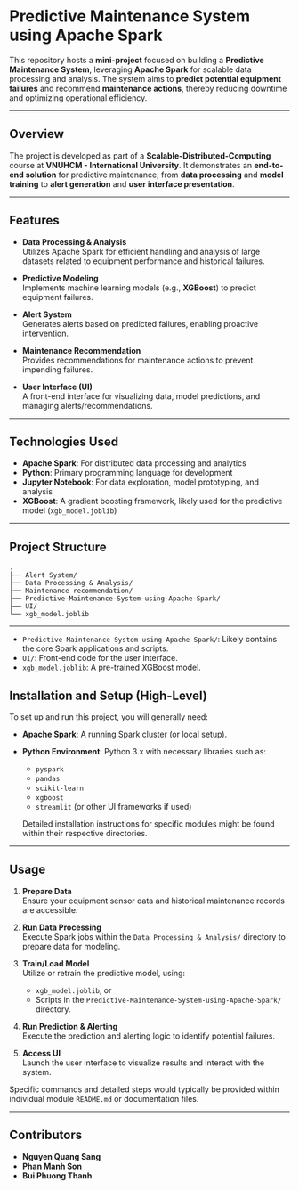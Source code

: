 # Predictive Maintenance System using Apache Spark

This repository hosts a **mini-project** focused on building a **Predictive Maintenance System**, leveraging **Apache Spark** for scalable data processing and analysis. The system aims to **predict potential equipment failures** and recommend **maintenance actions**, thereby reducing downtime and optimizing operational efficiency.

---

## Overview

The project is developed as part of a **Scalable-Distributed-Computing** course at **VNUHCM - International University**. It demonstrates an **end-to-end solution** for predictive maintenance, from **data processing** and **model training** to **alert generation** and **user interface presentation**.

---

## Features

- **Data Processing & Analysis**  
  Utilizes Apache Spark for efficient handling and analysis of large datasets related to equipment performance and historical failures.

- **Predictive Modeling**  
  Implements machine learning models (e.g., **XGBoost**) to predict equipment failures.

- **Alert System**  
  Generates alerts based on predicted failures, enabling proactive intervention.

- **Maintenance Recommendation**  
  Provides recommendations for maintenance actions to prevent impending failures.

- **User Interface (UI)**  
  A front-end interface for visualizing data, model predictions, and managing alerts/recommendations.

---

## Technologies Used

- **Apache Spark**: For distributed data processing and analytics  
- **Python**: Primary programming language for development  
- **Jupyter Notebook**: For data exploration, model prototyping, and analysis  
- **XGBoost**: A gradient boosting framework, likely used for the predictive model (`xgb_model.joblib`)

---

## Project Structure

```text
.
├── Alert System/
├── Data Processing & Analysis/
├── Maintenance recommendation/
├── Predictive-Maintenance-System-using-Apache-Spark/
├── UI/
└── xgb_model.joblib
```
---


- `Predictive-Maintenance-System-using-Apache-Spark/`: Likely contains the core Spark applications and scripts.
- `UI/`: Front-end code for the user interface.
- `xgb_model.joblib`: A pre-trained XGBoost model.



## Installation and Setup (High-Level)

To set up and run this project, you will generally need:

- **Apache Spark**: A running Spark cluster (or local setup).
- **Python Environment**: Python 3.x with necessary libraries such as:
  - `pyspark`
  - `pandas`
  - `scikit-learn`
  - `xgboost`
  - `streamlit` (or other UI frameworks if used)

  Detailed installation instructions for specific modules might be found within their respective directories.

---

## Usage

1. **Prepare Data**  
   Ensure your equipment sensor data and historical maintenance records are accessible.

2. **Run Data Processing**  
   Execute Spark jobs within the `Data Processing & Analysis/` directory to prepare data for modeling.

3. **Train/Load Model**  
   Utilize or retrain the predictive model, using:
   - `xgb_model.joblib`, or  
   - Scripts in the `Predictive-Maintenance-System-using-Apache-Spark/` directory.

4. **Run Prediction & Alerting**  
   Execute the prediction and alerting logic to identify potential failures.

5. **Access UI**  
   Launch the user interface to visualize results and interact with the system.

Specific commands and detailed steps would typically be provided within individual module `README.md` or documentation files.

---

## Contributors

- **Nguyen Quang Sang**
- **Phan Manh Son**
- **Bui Phuong Thanh**

